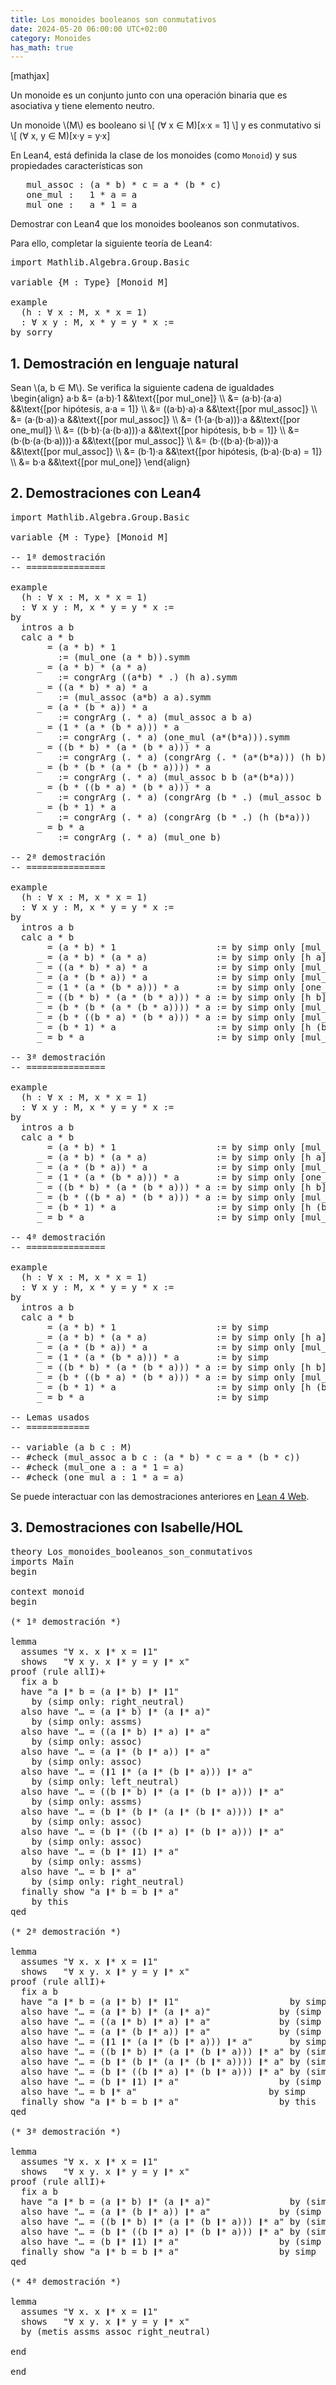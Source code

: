 ```yaml
---
title: Los monoides booleanos son conmutativos
date: 2024-05-20 06:00:00 UTC+02:00
category: Monoides
has_math: true
---
```


[mathjax]

Un monoide es un conjunto junto con una operación binaria que es asociativa y tiene elemento neutro.

Un monoide \\(M\\) es booleano si
\\[ (∀ x ∈ M)[x·x = 1] \\]
y es conmutativo si
\\[ (∀ x, y ∈ M)[x·y = y·x]

En Lean4, está definida la clase de los monoides (como `Monoid`) y sus propiedades características son
<pre lang="lean">
   mul_assoc : (a * b) * c = a * (b * c)
   one_mul :   1 * a = a
   mul_one :   a * 1 = a
</pre>

Demostrar con Lean4 que los monoides booleanos son conmutativos.

Para ello, completar la siguiente teoría de Lean4:

<pre lang="lean">
import Mathlib.Algebra.Group.Basic

variable {M : Type} [Monoid M]

example
  (h : ∀ x : M, x * x = 1)
  : ∀ x y : M, x * y = y * x :=
by sorry
</pre>
<!--more-->

<h2>1. Demostración en lenguaje natural</h2>

Sean \\(a, b ∈ M\\). Se verifica la siguiente cadena de igualdades
\\begin{align}
   a·b &= (a·b)·1               &&\\text{[por mul_one]} \\\\
       &= (a·b)·(a·a)           &&\\text{[por hipótesis, a·a = 1]} \\\\
       &= ((a·b)·a)·a           &&\\text{[por mul_assoc]} \\\\
       &= (a·(b·a))·a           &&\\text{[por mul_assoc]} \\\\
       &= (1·(a·(b·a)))·a       &&\\text{[por one_mul]} \\\\
       &= ((b·b)·(a·(b·a)))·a   &&\\text{[por hipótesis, b·b = 1]} \\\\
       &= (b·(b·(a·(b·a))))·a   &&\\text{[por mul_assoc]} \\\\
       &= (b·((b·a)·(b·a)))·a   &&\\text{[por mul_assoc]} \\\\
       &= (b·1)·a               &&\\text{[por hipótesis, (b·a)·(b·a) = 1]} \\\\
       &= b·a                   &&\\text{[por mul_one]}
\\end{align}

<h2>2. Demostraciones con Lean4</h2>

<pre lang="lean">
import Mathlib.Algebra.Group.Basic

variable {M : Type} [Monoid M]

-- 1ª demostración
-- ===============

example
  (h : ∀ x : M, x * x = 1)
  : ∀ x y : M, x * y = y * x :=
by
  intros a b
  calc a * b
       = (a * b) * 1
         := (mul_one (a * b)).symm
     _ = (a * b) * (a * a)
         := congrArg ((a*b) * .) (h a).symm
     _ = ((a * b) * a) * a
         := (mul_assoc (a*b) a a).symm
     _ = (a * (b * a)) * a
         := congrArg (. * a) (mul_assoc a b a)
     _ = (1 * (a * (b * a))) * a
         := congrArg (. * a) (one_mul (a*(b*a))).symm
     _ = ((b * b) * (a * (b * a))) * a
         := congrArg (. * a) (congrArg (. * (a*(b*a))) (h b).symm)
     _ = (b * (b * (a * (b * a)))) * a
         := congrArg (. * a) (mul_assoc b b (a*(b*a)))
     _ = (b * ((b * a) * (b * a))) * a
         := congrArg (. * a) (congrArg (b * .) (mul_assoc b a (b*a)).symm)
     _ = (b * 1) * a
         := congrArg (. * a) (congrArg (b * .) (h (b*a)))
     _ = b * a
         := congrArg (. * a) (mul_one b)

-- 2ª demostración
-- ===============

example
  (h : ∀ x : M, x * x = 1)
  : ∀ x y : M, x * y = y * x :=
by
  intros a b
  calc a * b
       = (a * b) * 1                   := by simp only [mul_one]
     _ = (a * b) * (a * a)             := by simp only [h a]
     _ = ((a * b) * a) * a             := by simp only [mul_assoc]
     _ = (a * (b * a)) * a             := by simp only [mul_assoc]
     _ = (1 * (a * (b * a))) * a       := by simp only [one_mul]
     _ = ((b * b) * (a * (b * a))) * a := by simp only [h b]
     _ = (b * (b * (a * (b * a)))) * a := by simp only [mul_assoc]
     _ = (b * ((b * a) * (b * a))) * a := by simp only [mul_assoc]
     _ = (b * 1) * a                   := by simp only [h (b*a)]
     _ = b * a                         := by simp only [mul_one]

-- 3ª demostración
-- ===============

example
  (h : ∀ x : M, x * x = 1)
  : ∀ x y : M, x * y = y * x :=
by
  intros a b
  calc a * b
       = (a * b) * 1                   := by simp only [mul_one]
     _ = (a * b) * (a * a)             := by simp only [h a]
     _ = (a * (b * a)) * a             := by simp only [mul_assoc]
     _ = (1 * (a * (b * a))) * a       := by simp only [one_mul]
     _ = ((b * b) * (a * (b * a))) * a := by simp only [h b]
     _ = (b * ((b * a) * (b * a))) * a := by simp only [mul_assoc]
     _ = (b * 1) * a                   := by simp only [h (b*a)]
     _ = b * a                         := by simp only [mul_one]

-- 4ª demostración
-- ===============

example
  (h : ∀ x : M, x * x = 1)
  : ∀ x y : M, x * y = y * x :=
by
  intros a b
  calc a * b
       = (a * b) * 1                   := by simp
     _ = (a * b) * (a * a)             := by simp only [h a]
     _ = (a * (b * a)) * a             := by simp only [mul_assoc]
     _ = (1 * (a * (b * a))) * a       := by simp
     _ = ((b * b) * (a * (b * a))) * a := by simp only [h b]
     _ = (b * ((b * a) * (b * a))) * a := by simp only [mul_assoc]
     _ = (b * 1) * a                   := by simp only [h (b*a)]
     _ = b * a                         := by simp

-- Lemas usados
-- ============

-- variable (a b c : M)
-- #check (mul_assoc a b c : (a * b) * c = a * (b * c))
-- #check (mul_one a : a * 1 = a)
-- #check (one_mul a : 1 * a = a)
</pre>

Se puede interactuar con las demostraciones anteriores en [Lean 4 Web](https://live.lean-lang.org/#url=https://raw.githubusercontent.com/jaalonso/Calculemus2/main/src/Los_monoides_booleanos_son_conmutativos.lean).

<h2>3. Demostraciones con Isabelle/HOL</h2>

<pre lang="isar">
theory Los_monoides_booleanos_son_conmutativos
imports Main
begin

context monoid
begin

(* 1ª demostración *)

lemma
  assumes "∀ x. x ❙* x = ❙1"
  shows   "∀ x y. x ❙* y = y ❙* x"
proof (rule allI)+
  fix a b
  have "a ❙* b = (a ❙* b) ❙* ❙1"
    by (simp only: right_neutral)
  also have "… = (a ❙* b) ❙* (a ❙* a)"
    by (simp only: assms)
  also have "… = ((a ❙* b) ❙* a) ❙* a"
    by (simp only: assoc)
  also have "… = (a ❙* (b ❙* a)) ❙* a"
    by (simp only: assoc)
  also have "… = (❙1 ❙* (a ❙* (b ❙* a))) ❙* a"
    by (simp only: left_neutral)
  also have "… = ((b ❙* b) ❙* (a ❙* (b ❙* a))) ❙* a"
    by (simp only: assms)
  also have "… = (b ❙* (b ❙* (a ❙* (b ❙* a)))) ❙* a"
    by (simp only: assoc)
  also have "… = (b ❙* ((b ❙* a) ❙* (b ❙* a))) ❙* a"
    by (simp only: assoc)
  also have "… = (b ❙* ❙1) ❙* a"
    by (simp only: assms)
  also have "… = b ❙* a"
    by (simp only: right_neutral)
  finally show "a ❙* b = b ❙* a"
    by this
qed

(* 2ª demostración *)

lemma
  assumes "∀ x. x ❙* x = ❙1"
  shows   "∀ x y. x ❙* y = y ❙* x"
proof (rule allI)+
  fix a b
  have "a ❙* b = (a ❙* b) ❙* ❙1"                     by simp
  also have "… = (a ❙* b) ❙* (a ❙* a)"             by (simp add: assms)
  also have "… = ((a ❙* b) ❙* a) ❙* a"             by (simp add: assoc)
  also have "… = (a ❙* (b ❙* a)) ❙* a"             by (simp add: assoc)
  also have "… = (❙1 ❙* (a ❙* (b ❙* a))) ❙* a"       by simp
  also have "… = ((b ❙* b) ❙* (a ❙* (b ❙* a))) ❙* a" by (simp add: assms)
  also have "… = (b ❙* (b ❙* (a ❙* (b ❙* a)))) ❙* a" by (simp add: assoc)
  also have "… = (b ❙* ((b ❙* a) ❙* (b ❙* a))) ❙* a" by (simp add: assoc)
  also have "… = (b ❙* ❙1) ❙* a"                   by (simp add: assms)
  also have "… = b ❙* a"                         by simp
  finally show "a ❙* b = b ❙* a"                   by this
qed

(* 3ª demostración *)

lemma
  assumes "∀ x. x ❙* x = ❙1"
  shows   "∀ x y. x ❙* y = y ❙* x"
proof (rule allI)+
  fix a b
  have "a ❙* b = (a ❙* b) ❙* (a ❙* a)"               by (simp add: assms)
  also have "… = (a ❙* (b ❙* a)) ❙* a"             by (simp add: assoc)
  also have "… = ((b ❙* b) ❙* (a ❙* (b ❙* a))) ❙* a" by (simp add: assms)
  also have "… = (b ❙* ((b ❙* a) ❙* (b ❙* a))) ❙* a" by (simp add: assoc)
  also have "… = (b ❙* ❙1) ❙* a"                   by (simp add: assms)
  finally show "a ❙* b = b ❙* a"                   by simp
qed

(* 4ª demostración *)

lemma
  assumes "∀ x. x ❙* x = ❙1"
  shows   "∀ x y. x ❙* y = y ❙* x"
  by (metis assms assoc right_neutral)

end

end
</pre>
